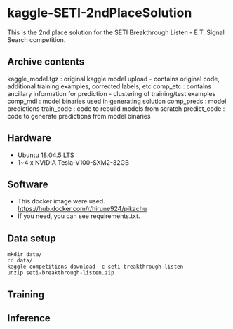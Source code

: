 # kaggle-SETI-2ndPlaceSolution

This is the 2nd place solution for the SETI Breakthrough Listen - E.T. Signal Search competition.

## Archive contents
kaggle_model.tgz          : original kaggle model upload - contains original code, additional training examples, corrected labels, etc
comp_etc                     : contains ancillary information for prediction - clustering of training/test examples
comp_mdl                     : model binaries used in generating solution
comp_preds                   : model predictions
train_code                  : code to rebuild models from scratch
predict_code                : code to generate predictions from model binaries

## Hardware
* Ubuntu 18.04.5 LTS
* 1~4 x NVIDIA Tesla-V100-SXM2-32GB 

## Software
* This docker image were used.
https://hub.docker.com/r/hirune924/pikachu
* If you need, you can see requirements.txt.

## Data setup 
```
mkdir data/
cd data/
kaggle competitions download -c seti-breakthrough-listen
unzip seti-breakthrough-listen.zip
```
## Training
## Inference
